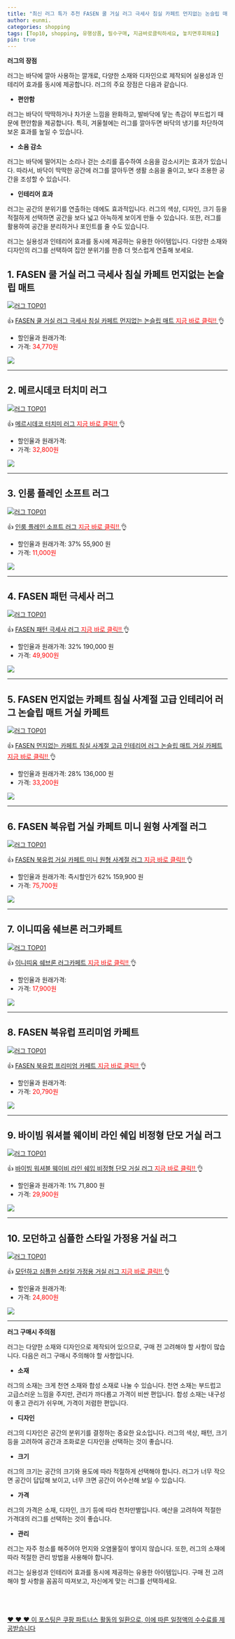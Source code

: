 ```yaml
---
title: "최신 러그 특가 추천 FASEN 쿨 거실 러그 극세사 침실 카페트 먼지없는 논슬립 매트 비교 장점"
author: eunmi.
categories: shopping
tags: [Top10, shopping, 유행상품, 필수구매, 지금바로클릭하세요, 놓치면후회해요]
pin: true
---
```

**러그의 장점**

러그는 바닥에 깔아 사용하는 깔개로, 다양한 소재와 디자인으로 제작되어 실용성과 인테리어 효과를 동시에 제공합니다. 러그의 주요 장점은 다음과 같습니다.

* **편안함**

러그는 바닥이 딱딱하거나 차가운 느낌을 완화하고, 발바닥에 닿는 촉감이 부드럽기 때문에 편안함을 제공합니다. 특히, 겨울철에는 러그를 깔아두면 바닥의 냉기를 차단하여 보온 효과를 높일 수 있습니다.

* **소음 감소**

러그는 바닥에 떨어지는 소리나 걷는 소리를 흡수하여 소음을 감소시키는 효과가 있습니다. 따라서, 바닥이 딱딱한 공간에 러그를 깔아두면 생활 소음을 줄이고, 보다 조용한 공간을 조성할 수 있습니다.

* **인테리어 효과**

러그는 공간의 분위기를 연출하는 데에도 효과적입니다. 러그의 색상, 디자인, 크기 등을 적절하게 선택하면 공간을 보다 넓고 아늑하게 보이게 만들 수 있습니다. 또한, 러그를 활용하여 공간을 분리하거나 포인트를 줄 수도 있습니다.

러그는 실용성과 인테리어 효과를 동시에 제공하는 유용한 아이템입니다. 다양한 소재와 디자인의 러그를 선택하여 집안 분위기를 한층 더 멋스럽게 연출해 보세요.

   

## 1. FASEN 쿨 거실 러그 극세사 침실 카페트 먼지없는 논슬립 매트

[![러그 TOP01](https://thumbnail6.coupangcdn.com/thumbnails/remote/230x230ex/image/vendor_inventory/3ab0/a7c759362a9c3678775b799db868a16a47707978ebd3803fcd07721f8785.jpg)](https://link.coupang.com/re/AFFSDP?lptag=AF3617701&subid=GithubCoopas&pageKey=6195738180&traceid=V0-153&itemId=12261352484&vendorItemId=87416895948)


👍 [FASEN 쿨 거실 러그 극세사 침실 카페트 먼지없는 논슬립 매트 <font color=red> 지금 바로 클릭!! </font> ](https://link.coupang.com/re/AFFSDP?lptag=AF3617701&subid=GithubCoopas&pageKey=6195738180&traceid=V0-153&itemId=12261352484&vendorItemId=87416895948) 👌 


- 할인율과 원래가격: 
- 가격: <span style='color:red'>34,770원</span>

[![](/discount_price.png)](https://link.coupang.com/re/AFFSDP?lptag=AF3617701&subid=GithubCoopas&pageKey=6195738180&traceid=V0-153&itemId=12261352484&vendorItemId=87416895948)

---


   

## 2. 메르시데코 터치미 러그

[![러그 TOP01](https://thumbnail8.coupangcdn.com/thumbnails/remote/230x230ex/image/retail/images/693602641322197-f90202d6-15fc-43b1-a51a-e0601de87b39.jpg)](https://link.coupang.com/re/AFFSDP?lptag=AF3617701&subid=GithubCoopas&pageKey=1440858913&traceid=V0-153&itemId=2484706378&vendorItemId=70477974921)


👍 [메르시데코 터치미 러그 <font color=red> 지금 바로 클릭!! </font> ](https://link.coupang.com/re/AFFSDP?lptag=AF3617701&subid=GithubCoopas&pageKey=1440858913&traceid=V0-153&itemId=2484706378&vendorItemId=70477974921) 👌 


- 할인율과 원래가격: 
- 가격: <span style='color:red'>32,800원</span>

[![](/discount_price.png)](https://link.coupang.com/re/AFFSDP?lptag=AF3617701&subid=GithubCoopas&pageKey=1440858913&traceid=V0-153&itemId=2484706378&vendorItemId=70477974921)

---


   

## 3. 인룸 플레인 소프트 러그

[![러그 TOP01](https://thumbnail6.coupangcdn.com/thumbnails/remote/230x230ex/image/retail/images/1224430723018882-71bc42a8-1286-45a5-ac77-805375aa8e42.jpg)](https://link.coupang.com/re/AFFSDP?lptag=AF3617701&subid=GithubCoopas&pageKey=183396161&traceid=V0-153&itemId=525082546&vendorItemId=4362051267)


👍 [인룸 플레인 소프트 러그 <font color=red> 지금 바로 클릭!! </font> ](https://link.coupang.com/re/AFFSDP?lptag=AF3617701&subid=GithubCoopas&pageKey=183396161&traceid=V0-153&itemId=525082546&vendorItemId=4362051267) 👌 


- 할인율과 원래가격: 37%  55,900   원
- 가격: <span style='color:red'>11,000원</span>

[![](/discount_price.png)](https://link.coupang.com/re/AFFSDP?lptag=AF3617701&subid=GithubCoopas&pageKey=183396161&traceid=V0-153&itemId=525082546&vendorItemId=4362051267)

---


   

## 4. FASEN 패턴 극세사 러그

[![러그 TOP01](https://thumbnail6.coupangcdn.com/thumbnails/remote/230x230ex/image/vendor_inventory/a1fe/2008c7c6d288ad21f21f37da186ad7b76aaaa2f0354df101c276bbbb7425.jpg)](https://link.coupang.com/re/AFFSDP?lptag=AF3617701&subid=GithubCoopas&pageKey=7276885261&traceid=V0-153&itemId=18570656634&vendorItemId=85707806438)


👍 [FASEN 패턴 극세사 러그 <font color=red> 지금 바로 클릭!! </font> ](https://link.coupang.com/re/AFFSDP?lptag=AF3617701&subid=GithubCoopas&pageKey=7276885261&traceid=V0-153&itemId=18570656634&vendorItemId=85707806438) 👌 


- 할인율과 원래가격: 32%  190,000   원
- 가격: <span style='color:red'>49,900원</span>

[![](/discount_price.png)](https://link.coupang.com/re/AFFSDP?lptag=AF3617701&subid=GithubCoopas&pageKey=7276885261&traceid=V0-153&itemId=18570656634&vendorItemId=85707806438)

---


   

## 5. FASEN 먼지없는 카페트 침실 사계절 고급 인테리어 러그 논슬립 매트 거실 카페트

[![러그 TOP01](https://thumbnail10.coupangcdn.com/thumbnails/remote/230x230ex/image/vendor_inventory/bd86/c012ffab78eee226cdf6098b7547d3950f50cfa05d5a53f19777bdd2b1ef.jpg)](https://link.coupang.com/re/AFFSDP?lptag=AF3617701&subid=GithubCoopas&pageKey=6903417381&traceid=V0-153&itemId=16610620642&vendorItemId=83795391990)


👍 [FASEN 먼지없는 카페트 침실 사계절 고급 인테리어 러그 논슬립 매트 거실 카페트 <font color=red> 지금 바로 클릭!! </font> ](https://link.coupang.com/re/AFFSDP?lptag=AF3617701&subid=GithubCoopas&pageKey=6903417381&traceid=V0-153&itemId=16610620642&vendorItemId=83795391990) 👌 


- 할인율과 원래가격: 28%  136,000   원
- 가격: <span style='color:red'>33,200원</span>

[![](/discount_price.png)](https://link.coupang.com/re/AFFSDP?lptag=AF3617701&subid=GithubCoopas&pageKey=6903417381&traceid=V0-153&itemId=16610620642&vendorItemId=83795391990)

---


   

## 6. FASEN 북유럽 거실 카페트 미니 원형 사계절 러그

[![러그 TOP01](https://thumbnail9.coupangcdn.com/thumbnails/remote/230x230ex/image/vendor_inventory/5a9d/1d98fa69a605787abfff2d901145e96a3fd4087a4858e09c4b918bb70743.jpg)](https://link.coupang.com/re/AFFSDP?lptag=AF3617701&subid=GithubCoopas&pageKey=6293836876&traceid=V0-153&itemId=12978340905&vendorItemId=80242286367)


👍 [FASEN 북유럽 거실 카페트 미니 원형 사계절 러그 <font color=red> 지금 바로 클릭!! </font> ](https://link.coupang.com/re/AFFSDP?lptag=AF3617701&subid=GithubCoopas&pageKey=6293836876&traceid=V0-153&itemId=12978340905&vendorItemId=80242286367) 👌 


- 할인율과 원래가격: 즉시할인가 62%  159,900   원
- 가격: <span style='color:red'>75,700원</span>

[![](/discount_price.png)](https://link.coupang.com/re/AFFSDP?lptag=AF3617701&subid=GithubCoopas&pageKey=6293836876&traceid=V0-153&itemId=12978340905&vendorItemId=80242286367)

---


   

## 7. 이니띠움 쉐브론 러그카페트

[![러그 TOP01](https://thumbnail7.coupangcdn.com/thumbnails/remote/230x230ex/image/retail/images/4871328142074167-b022b4e1-3c10-49b3-a62d-c3c0700eeeaf.jpg)](https://link.coupang.com/re/AFFSDP?lptag=AF3617701&subid=GithubCoopas&pageKey=193594549&traceid=V0-153&itemId=554273036&vendorItemId=4456460535)


👍 [이니띠움 쉐브론 러그카페트 <font color=red> 지금 바로 클릭!! </font> ](https://link.coupang.com/re/AFFSDP?lptag=AF3617701&subid=GithubCoopas&pageKey=193594549&traceid=V0-153&itemId=554273036&vendorItemId=4456460535) 👌 


- 할인율과 원래가격: 
- 가격: <span style='color:red'>17,900원</span>

[![](/discount_price.png)](https://link.coupang.com/re/AFFSDP?lptag=AF3617701&subid=GithubCoopas&pageKey=193594549&traceid=V0-153&itemId=554273036&vendorItemId=4456460535)

---


   

## 8. FASEN 북유럽 프리미엄 카페트

[![러그 TOP01](https://thumbnail8.coupangcdn.com/thumbnails/remote/230x230ex/image/vendor_inventory/6a49/63997dd06a361eab879c4cdf5aaec894fe5681ecd5688abfde7af443f2b2.jpg)](https://link.coupang.com/re/AFFSDP?lptag=AF3617701&subid=GithubCoopas&pageKey=7174892164&traceid=V0-153&itemId=18083751775&vendorItemId=85236540574)


👍 [FASEN 북유럽 프리미엄 카페트 <font color=red> 지금 바로 클릭!! </font> ](https://link.coupang.com/re/AFFSDP?lptag=AF3617701&subid=GithubCoopas&pageKey=7174892164&traceid=V0-153&itemId=18083751775&vendorItemId=85236540574) 👌 


- 할인율과 원래가격: 
- 가격: <span style='color:red'>20,790원</span>

[![](/discount_price.png)](https://link.coupang.com/re/AFFSDP?lptag=AF3617701&subid=GithubCoopas&pageKey=7174892164&traceid=V0-153&itemId=18083751775&vendorItemId=85236540574)

---


   

## 9. 바이빔 워셔블 웨이비 라인 쉐입 비정형 단모 거실 러그

[![러그 TOP01](https://thumbnail8.coupangcdn.com/thumbnails/remote/230x230ex/image/rs_quotation_api/jszi2cv7/65c440023b404048834fc1ce82b889f5.jpg)](https://link.coupang.com/re/AFFSDP?lptag=AF3617701&subid=GithubCoopas&pageKey=7248481162&traceid=V0-153&itemId=18433043648&vendorItemId=87290540765)


👍 [바이빔 워셔블 웨이비 라인 쉐입 비정형 단모 거실 러그 <font color=red> 지금 바로 클릭!! </font> ](https://link.coupang.com/re/AFFSDP?lptag=AF3617701&subid=GithubCoopas&pageKey=7248481162&traceid=V0-153&itemId=18433043648&vendorItemId=87290540765) 👌 


- 할인율과 원래가격: 1%  71,800   원
- 가격: <span style='color:red'>29,900원</span>

[![](/discount_price.png)](https://link.coupang.com/re/AFFSDP?lptag=AF3617701&subid=GithubCoopas&pageKey=7248481162&traceid=V0-153&itemId=18433043648&vendorItemId=87290540765)

---


   

## 10. 모던하고 심플한 스타일 가정용 거실 러그

[![러그 TOP01](https://thumbnail6.coupangcdn.com/thumbnails/remote/230x230ex/image/vendor_inventory/baa4/e798d74bdafd1c0080367c6bbf89405d668a8d12150a04543468acd65a10.jpg)](https://link.coupang.com/re/AFFSDP?lptag=AF3617701&subid=GithubCoopas&pageKey=7539771346&traceid=V0-153&itemId=19817449839&vendorItemId=86919462915)


👍 [모던하고 심플한 스타일 가정용 거실 러그 <font color=red> 지금 바로 클릭!! </font> ](https://link.coupang.com/re/AFFSDP?lptag=AF3617701&subid=GithubCoopas&pageKey=7539771346&traceid=V0-153&itemId=19817449839&vendorItemId=86919462915) 👌 


- 할인율과 원래가격: 
- 가격: <span style='color:red'>24,800원</span>

[![](/discount_price.png)](https://link.coupang.com/re/AFFSDP?lptag=AF3617701&subid=GithubCoopas&pageKey=7539771346&traceid=V0-153&itemId=19817449839&vendorItemId=86919462915)

---
**러그 구매시 주의점**

러그는 다양한 소재와 디자인으로 제작되어 있으므로, 구매 전 고려해야 할 사항이 많습니다. 다음은 러그 구매시 주의해야 할 사항입니다.

* **소재**

러그의 소재는 크게 천연 소재와 합성 소재로 나눌 수 있습니다. 천연 소재는 부드럽고 고급스러운 느낌을 주지만, 관리가 까다롭고 가격이 비싼 편입니다. 합성 소재는 내구성이 좋고 관리가 쉬우며, 가격이 저렴한 편입니다.

* **디자인**

러그의 디자인은 공간의 분위기를 결정하는 중요한 요소입니다. 러그의 색상, 패턴, 크기 등을 고려하여 공간과 조화로운 디자인을 선택하는 것이 좋습니다.

* **크기**

러그의 크기는 공간의 크기와 용도에 따라 적절하게 선택해야 합니다. 러그가 너무 작으면 공간이 답답해 보이고, 너무 크면 공간이 어수선해 보일 수 있습니다.

* **가격**

러그의 가격은 소재, 디자인, 크기 등에 따라 천차만별입니다. 예산을 고려하여 적절한 가격대의 러그를 선택하는 것이 좋습니다.

* **관리**

러그는 자주 청소를 해주어야 먼지와 오염물질이 쌓이지 않습니다. 또한, 러그의 소재에 따라 적절한 관리 방법을 사용해야 합니다.

러그는 실용성과 인테리어 효과를 동시에 제공하는 유용한 아이템입니다. 구매 전 고려해야 할 사항을 꼼꼼히 따져보고, 자신에게 맞는 러그를 선택하세요.<br><br><br><br><br> [ ❤ ❤ ❤ 이 포스팅은 쿠팡 파트너스 활동의 일환으로, 이에 따른 일정액의 수수료를 제공받습니다](https://link.coupang.com/a/bcEFyh)